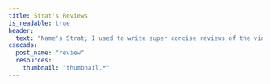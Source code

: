 ```yaml
---
title: Strat's Reviews
is_readable: true
header:
  text: "Name's Strat; I used to write super concise reviews of the video games I played. I tend to prefer writing slightly longer commentary on the media I entertain myself, with these days, but I did the work so might as well keep it here. It's not hurting anyone... Yet."
cascade:
  post_name: "review"
  resources:
    thumbnail: "thumbnail.*"
---
```

